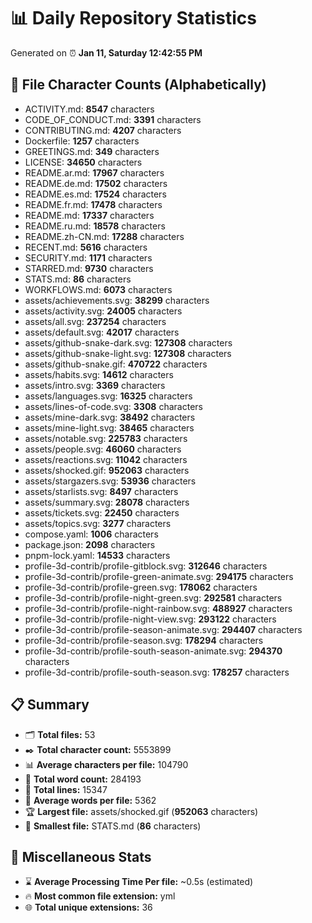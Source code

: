 # 📊 Daily Repository Statistics
Generated on ⏰ **Jan 11, Saturday 12:42:55 PM**

## 📂 File Character Counts (Alphabetically)
- ACTIVITY.md: **8547** characters
- CODE_OF_CONDUCT.md: **3391** characters
- CONTRIBUTING.md: **4207** characters
- Dockerfile: **1257** characters
- GREETINGS.md: **349** characters
- LICENSE: **34650** characters
- README.ar.md: **17967** characters
- README.de.md: **17502** characters
- README.es.md: **17524** characters
- README.fr.md: **17478** characters
- README.md: **17337** characters
- README.ru.md: **18578** characters
- README.zh-CN.md: **17288** characters
- RECENT.md: **5616** characters
- SECURITY.md: **1171** characters
- STARRED.md: **9730** characters
- STATS.md: **86** characters
- WORKFLOWS.md: **6073** characters
- assets/achievements.svg: **38299** characters
- assets/activity.svg: **24005** characters
- assets/all.svg: **237254** characters
- assets/default.svg: **42017** characters
- assets/github-snake-dark.svg: **127308** characters
- assets/github-snake-light.svg: **127308** characters
- assets/github-snake.gif: **470722** characters
- assets/habits.svg: **14612** characters
- assets/intro.svg: **3369** characters
- assets/languages.svg: **16325** characters
- assets/lines-of-code.svg: **3308** characters
- assets/mine-dark.svg: **38492** characters
- assets/mine-light.svg: **38465** characters
- assets/notable.svg: **225783** characters
- assets/people.svg: **46060** characters
- assets/reactions.svg: **11042** characters
- assets/shocked.gif: **952063** characters
- assets/stargazers.svg: **53936** characters
- assets/starlists.svg: **8497** characters
- assets/summary.svg: **28078** characters
- assets/tickets.svg: **22450** characters
- assets/topics.svg: **3277** characters
- compose.yaml: **1006** characters
- package.json: **2098** characters
- pnpm-lock.yaml: **14533** characters
- profile-3d-contrib/profile-gitblock.svg: **312646** characters
- profile-3d-contrib/profile-green-animate.svg: **294175** characters
- profile-3d-contrib/profile-green.svg: **178062** characters
- profile-3d-contrib/profile-night-green.svg: **292581** characters
- profile-3d-contrib/profile-night-rainbow.svg: **488927** characters
- profile-3d-contrib/profile-night-view.svg: **293122** characters
- profile-3d-contrib/profile-season-animate.svg: **294407** characters
- profile-3d-contrib/profile-season.svg: **178294** characters
- profile-3d-contrib/profile-south-season-animate.svg: **294370** characters
- profile-3d-contrib/profile-south-season.svg: **178257** characters

## 📋 Summary
- 🗂️ **Total files:** 53
- ✒️ **Total character count:** 5553899
- 📊 **Average characters per file:** 104790
- 📝 **Total word count:** 284193
- 🧾 **Total lines:** 15347
- 📐 **Average words per file:** 5362
- 🏆 **Largest file:** assets/shocked.gif (**952063** characters)
- 🥉 **Smallest file:** STATS.md (**86** characters)

## 🌟 Miscellaneous Stats
- ⌛ **Average Processing Time Per file:** ~0.5s (estimated)
- 🔥 **Most common file extension:** yml
- 🌐 **Total unique extensions:** 36

